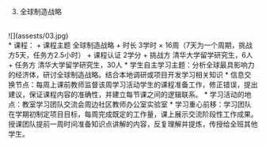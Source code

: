  3. 全球制造战略
 <br>
 ![](assests/03.jpg)
 <br>
    * 课程：
        + 课程主题	全球制造战略
        + 时长	3学时 × 16周（7天为一个周期，挑战方5天，任务方2.5小时）
        + 课程认证	2学分
        + 挑战方	清华大学留学研究生，6人
        + 任务方	清华大学留学研究生，30人
    * 学生自主学习主题：分析全球最具影响力的经济体，研讨全球制造战略。结合本地调研或项目开发学习相关知识
    * 信息交换节点：每周上课前教师监督该周学习活动学生的课程准备工作，修正错误，提出建议，保证课程内容的准确性，并建立每节课之间的逻辑联系。
    * 学习活动的地点：教室学习团队交流会周边社区教师办公室实验室
    * 学习重心前移：学习团队在学期初制定项目目标，每周完成既定的工作量，课上展示交流阶段性工作成果。授课团队提前一周时间准备知识点讲解的内容，反复理解并提炼，传授给全班其他学生。